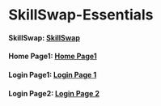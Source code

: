# SkillSwap-Essentials

#### SkillSwap: [**SkillSwap**](https://skill-swap-network.github.io/SkillSwap-Essentials/skill-swap/index.html)

#### Home Page1: [**Home Page1**](https://skill-swap-network.github.io/SkillSwap-Essentials/home-login-page/getstarted.html)

#### Login Page1: [**Login Page 1**](https://skill-swap-network.github.io/SkillSwap-Essentials/home-login-page/login.html)

#### Login Page2: [**Login Page 2**](https://skill-swap-network.github.io/SkillSwap-Essentials/login-page/index.html)
